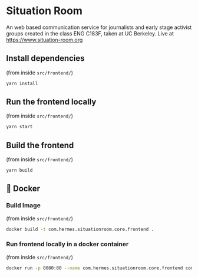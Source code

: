 # Situation Room

An web based communication service for journalists and early stage activist groups created in the class ENG C183F, taken at UC Berkeley. Live at https://www.situation-room.org

## Install dependencies
(from inside `src/frontend/`)
```bash
yarn install
```

## Run the frontend locally
(from inside `src/frontend/`)
```bash
yarn start
```

## Build the frontend
(from inside `src/frontend/`)
```bash
yarn build
```

## 🐋 Docker
### Build Image
(from inside `src/frontend/`)
```bash
docker build -t com.hermes.situationroom.core.frontend .
```

### Run frontend locally in a docker container
(from inside `src/frontend/`)
```bash
docker run -p 8080:80 --name com.hermes.situationroom.core.frontend com.hermes.situationroom.core.frontend
```